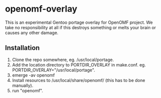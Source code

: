 openomf-overlay
===============

This is an experimental Gentoo portage overlay for OpenOMF project. We take no responsibility
at all if this destroys something or melts your brain or causes any other damage.

Installation
------------

1. Clone the repo somewhere, eg. /usr/local/portage.
2. Add the location directory to PORTDIR_OVERLAY in make.conf. eg. PORTDIR_OVERLAY="/usr/local/portage".
3. emerge -av openomf
4. Install resources to /usr/local/share/openomf/ (this has to be done manually).
5. run "openomf".
